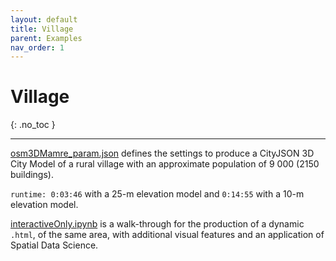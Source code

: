 ```yaml
---
layout: default
title: Village
parent: Examples
nav_order: 1
---
```


# Village
{: .no_toc }

---

[osm3DMamre_param.json](https://github.com/AdrianKriger/geo3D/blob/main/osm3DMamre_param.json) defines the settings to produce a CityJSON 3D City Model of a rural village with an approximate population of 9 000 (2150 buildings). 

`runtime: 0:03:46` with a 25-m elevation model and `0:14:55` with a 10-m elevation model.

[interactiveOnly.ipynb](https://github.com/AdrianKriger/geo3D/blob/main/interactiveOnly.ipynb) is a walk-through for the production of a dynamic `.html`, of the same area, with additional visual features and an application of Spatial Data Science.
